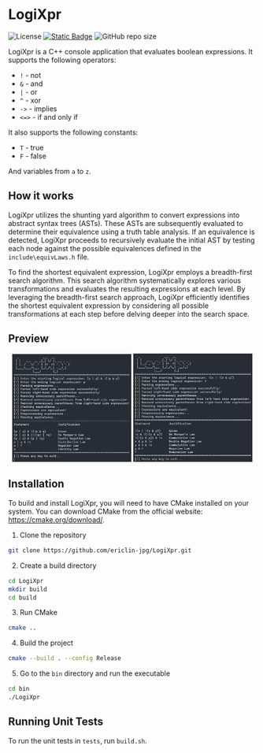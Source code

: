 # LogiXpr
![License](https://img.shields.io/github/license/ericlin-jpg/LogiXpr)
[![Static Badge](https://img.shields.io/badge/docs-read-blue)](https://ericlin-jpg.github.io/LogiXpr/)
![GitHub repo size](https://img.shields.io/github/repo-size/EricLin-jpg/LogiXpr)

LogiXpr is a C++ console application that evaluates boolean expressions. It supports the following operators:
- `!` - not
- `&` - and
- `|` - or
- `^` - xor
- `->` - implies
- `<=>` - if and only if

It also supports the following constants:
- `T` - true
- `F` - false

And variables from `a` to `z`.

## How it works
LogiXpr utilizes the shunting yard algorithm to convert expressions into abstract syntax trees (ASTs). These ASTs are subsequently evaluated to determine their equivalence using a truth table analysis. If an equivalence is detected, LogiXpr proceeds to recursively evaluate the initial AST by testing each node against the possible equivalences defined in the `include\equivLaws.h` file.

To find the shortest equivalent expression, LogiXpr employs a breadth-first search algorithm. This search algorithm systematically explores various transformations and evaluates the resulting expressions at each level. By leveraging the breadth-first search approach, LogiXpr efficiently identifies the shortest equivalent expression by considering all possible transformations at each step before delving deeper into the search space.

## Preview
<p align="center" width="100%">
  <img src="preview/preview_1.png" width="48%"/>
  <img src="preview/preview_2.png" width="48%"/>
</p>

## Installation
To build and install LogiXpr, you will need to have CMake installed on your system. You can download CMake from the official website: https://cmake.org/download/.

1. Clone the repository
```bash
git clone https://github.com/ericlin-jpg/LogiXpr.git
```

2. Create a build directory
```bash
cd LogiXpr
mkdir build
cd build
```

3. Run CMake
```bash
cmake ..
```

4. Build the project
```bash
cmake --build . --config Release
```

5. Go to the `bin` directory and run the executable
```bash
cd bin
./LogiXpr
```

## Running Unit Tests
To run the unit tests in `tests`, run `build.sh`.
